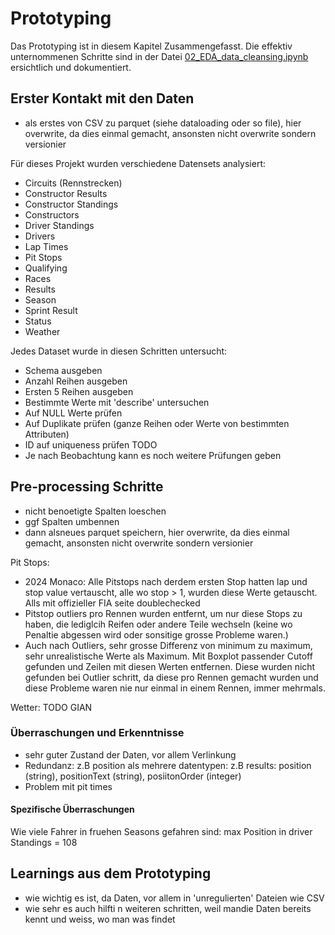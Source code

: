 # Prototyping

Das Prototyping ist in diesem Kapitel Zusammengefasst.
Die effektiv unternommenen Schritte sind in der Datei [02_EDA_data_cleansing.ipynb](./../02_EDA_data_cleansing.ipynb) 
ersichtlich und dokumentiert.


## Erster Kontakt mit den Daten

- als erstes von CSV zu parquet (siehe dataloading oder so file), hier overwrite, da dies einmal gemacht, ansonsten nicht overwrite sondern versionier


Für dieses Projekt wurden verschiedene Datensets analysiert:
- Circuits (Rennstrecken)
- Constructor Results
- Constructor Standings
- Constructors
- Driver Standings
- Drivers
- Lap Times
- Pit Stops
- Qualifying
- Races
- Results
- Season
- Sprint Result
- Status
- Weather

Jedes Dataset wurde in diesen Schritten untersucht:
- Schema ausgeben
- Anzahl Reihen ausgeben
- Ersten 5 Reihen ausgeben
- Bestimmte Werte mit 'describe' untersuchen
- Auf NULL Werte prüfen
- Auf Duplikate prüfen (ganze Reihen oder Werte von bestimmten Attributen)
- ID auf uniqueness prüfen TODO
- Je nach Beobachtung kann es noch weitere Prüfungen geben


## Pre-processing Schritte

- nicht benoetigte Spalten loeschen
- ggf Spalten umbennen
- dann alsneues parquet speichern, hier overwrite, da dies einmal gemacht, ansonsten nicht overwrite sondern versionier

Pit Stops: 
- 2024 Monaco: Alle Pitstops nach derdem ersten Stop hatten lap und stop value vertauscht, alle wo stop > 1, wurden diese Werte getauscht. Alls mit offizieller FIA seite doublechecked
- Pitstop outliers  pro Rennen wurden entfernt, um nur diese Stops zu haben, die lediglcih Reifen oder andere Teile wechseln (keine wo Penaltie abgessen wird oder sonsitige grosse Probleme waren.)
- Auch nach Outliers, sehr grosse Differenz von minimum zu maximum, sehr unrealistische Werte als Maximum. Mit Boxplot passender Cutoff gefunden und Zeilen mit diesen Werten entfernen. Diese wurden nicht gefunden bei Outlier schritt, da diese pro Rennen gemacht wurden und diese Probleme waren nie nur einmal in einem Rennen, immer mehrmals.

Wetter: TODO GIAN


### Überraschungen und Erkenntnisse

- sehr guter Zustand der Daten, vor allem Verlinkung
- Redundanz: z.B position als mehrere datentypen: z.B results: position (string), positionText (string), posiitonOrder (integer)
- Problem mit pit times

#### Spezifische Überraschungen

Wie viele Fahrer in fruehen Seasons gefahren sind: max Position in driver Standings = 108

## Learnings aus dem Prototyping

- wie wichtig es ist, da Daten, vor allem in 'unregulierten' Dateien wie CSV
- wie sehr es auch hilfti n weiteren schritten, weil mandie Daten bereits kennt und weiss, wo man was findet
